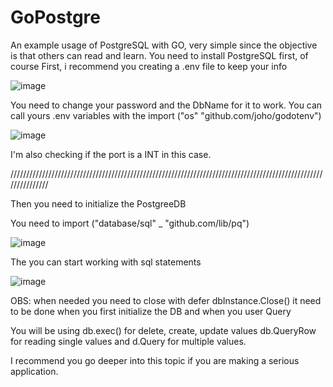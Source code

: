 # GoPostgre
 An example usage of PostgreSQL with GO, very simple since the objective is that others can read and learn.
You need to install PostgreSQL first, of course
First, i recommend you creating a .env file to keep your info

![image](https://user-images.githubusercontent.com/96087622/150814356-c7de63cc-f754-4966-b1a8-0092d946a12d.png)

You need to change your password and the DbName for it to work.
You can call yours .env variables with the import ("os" "github.com/joho/godotenv")

![image](https://user-images.githubusercontent.com/96087622/150814691-7887ceae-f5c6-4324-bb20-827b18c5f759.png)

I'm also checking if the port is a INT in this case.

///////////////////////////////////////////////////////////////////////////////////////////////////////////////

Then you need to initialize  the PostgreeDB

You need to import ("database/sql"
                    _ "github.com/lib/pq")

![image](https://user-images.githubusercontent.com/96087622/150815247-2c6ba0ef-e1b1-41b4-b551-fd9fc04ee4db.png)

The you can start working with sql statements

![image](https://user-images.githubusercontent.com/96087622/150815955-59c718d7-fa14-438c-a328-bfe2a5bc3abe.png)


OBS: when needed you need to close with defer dbInstance.Close()
it need to be done when you first initialize the DB and when you user Query

You will be using db.exec() for delete, create, update values
db.QueryRow for reading single values and d.Query for multiple values.

I recommend you go deeper into this topic if you are making a serious application.
